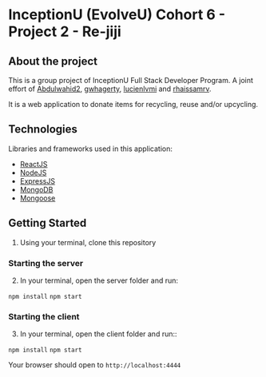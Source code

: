 # InceptionU (EvolveU) Cohort 6 - Project 2 - Re-jiji

## About the project

This is a group project of InceptionU Full Stack Developer Program. A joint effort of [Abdulwahid2](https://github.com/Abdulwahid2), [gwhagerty](https://github.com/gwhagerty), [lucienlvmi](https://github.com/lucienlvmi) and [rhaissamrv](https://github.com/rhaissamrv).

It is a web application to donate items for recycling, reuse and/or upcycling.

## Technologies

Libraries and frameworks used in this application:
- [ReactJS](https://reactjs.org/)
- [NodeJS](https://nodejs.org/en/)
- [ExpressJS](https://expressjs.com/)
- [MongoDB](https://www.mongodb.com/)
- [Mongoose](https://mongoosejs.com/)

## Getting Started

1. Using your terminal, clone this repository

### Starting the server

2. In your terminal, open the server folder and run:

`npm install`
`npm start`

### Starting the client

3. In your terminal, open the client folder and run::

`npm install`
`npm start`

Your browser should open to `http://localhost:4444`